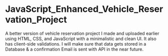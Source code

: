 # JavaScript_Enhanced_Vehicle_Reservation_Project
A better version of vehicle reservation project I made and uploaded earlier using HTML, CSS, and JavaScript with a minimalistic and clean UI.  It also has client-side validations.  I will make sure that data gets stored in a Database &amp; a confirmation Email is sent with API in the near future.
